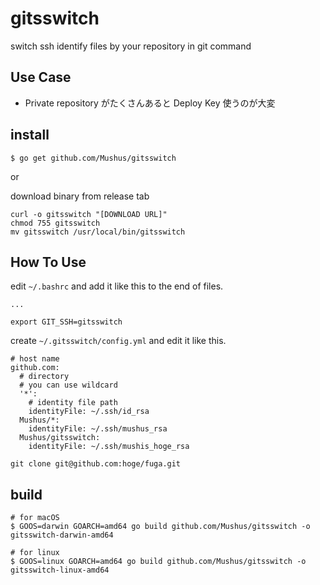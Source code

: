 # gitsswitch

switch ssh identify files by your repository in git command

## Use Case

* Private repository がたくさんあると Deploy Key 使うのが大変

## install

```
$ go get github.com/Mushus/gitsswitch
```

or

download binary from release tab
```
curl -o gitsswitch "[DOWNLOAD URL]"
chmod 755 gitsswitch
mv gitsswitch /usr/local/bin/gitsswitch
```

## How To Use

edit `~/.bashrc` and add it like this to the end of files.

```
...

export GIT_SSH=gitsswitch
```

create `~/.gitsswitch/config.yml` and edit it like this.

```
# host name
github.com:
  # directory
  # you can use wildcard
  '*':
    # identity file path
    identityFile: ~/.ssh/id_rsa
  Mushus/*:
    identityFile: ~/.ssh/mushus_rsa
  Mushus/gitsswitch:
    identityFile: ~/.ssh/mushis_hoge_rsa
```

```
git clone git@github.com:hoge/fuga.git
```

## build

```
# for macOS
$ GOOS=darwin GOARCH=amd64 go build github.com/Mushus/gitsswitch -o gitsswitch-darwin-amd64

# for linux
$ GOOS=linux GOARCH=amd64 go build github.com/Mushus/gitsswitch -o gitsswitch-linux-amd64
```
